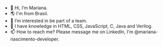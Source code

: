 - 👋 Hi, I’m Mariana.
- 🌎 I'm from Brasil.
- 👀 I’m interested in be part of a team.
- 🌱 I have knowledge in HTML, CSS, JavaScript, C, Java and Verilog.
- 📫 How to reach me? Please message me on LinkedIn, I'm @mariana-nascimento-developer.

<!---
mariana-nascimento-dev/mariana-nascimento-dev is a ✨ special ✨ repository because its `README.md` (this file) appears on your GitHub profile.
You can click the Preview link to take a look at your changes.
--->
